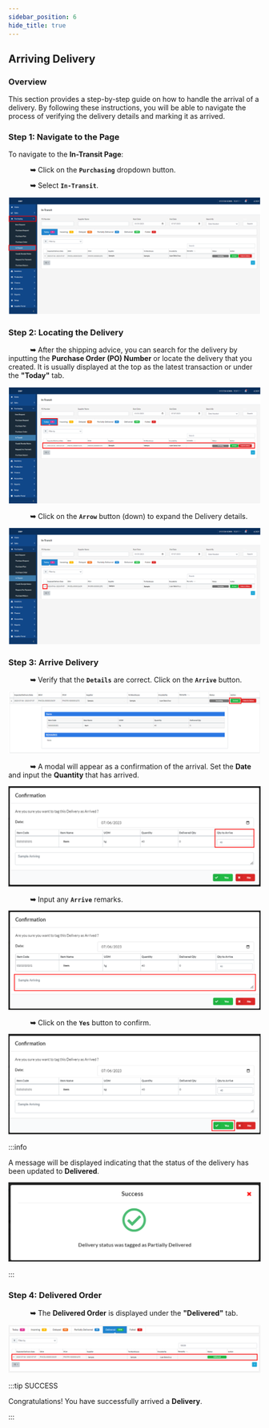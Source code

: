```yaml
---
sidebar_position: 6
hide_title: true
---
```


## Arriving Delivery

### Overview

<div class="justify-text">
This section provides a step-by-step guide on how to handle the arrival of a delivery. By following these instructions, you will be able to navigate the process of verifying the delivery details and marking it as arrived.
</div>

### Step 1: Navigate to the Page

To navigate to the **In-Transit Page**:

&nbsp;&nbsp;&nbsp;&nbsp;&nbsp;&nbsp;&nbsp;&nbsp;&nbsp;&nbsp;&nbsp;**➥** Click on the **`Purchasing`** dropdown button.

&nbsp;&nbsp;&nbsp;&nbsp;&nbsp;&nbsp;&nbsp;&nbsp;&nbsp;&nbsp;&nbsp;**➥** Select **`In-Transit`**.

![In-Transit](../img/purchasing-transit.png)

### Step 2: Locating the Delivery

&nbsp;&nbsp;&nbsp;&nbsp;&nbsp;&nbsp;&nbsp;&nbsp;&nbsp;&nbsp;&nbsp;**➥** After the shipping advice, you can search for the delivery by inputting the **Purchase Order (PO) Number** or locate the delivery that you created. It is usually displayed at the top as the latest transaction or under the **"Today"** tab.

![In-Transit](../img/transit-locate.png)

&nbsp;&nbsp;&nbsp;&nbsp;&nbsp;&nbsp;&nbsp;&nbsp;&nbsp;&nbsp;&nbsp;**➥** Click on the **`Arrow`** button (down) to expand the Delivery details. 

![In-Transit](../img/transit-toggle.png)

### Step 3: Arrive Delivery

&nbsp;&nbsp;&nbsp;&nbsp;&nbsp;&nbsp;&nbsp;&nbsp;&nbsp;&nbsp;&nbsp;**➥** Verify that the **`Details`** are correct. Click on the **`Arrive`** button. 

![In-Transit](../img/transit-arrive.png)

&nbsp;&nbsp;&nbsp;&nbsp;&nbsp;&nbsp;&nbsp;&nbsp;&nbsp;&nbsp;&nbsp;**➥** A modal will appear as a confirmation of the arrival. Set the **Date** and input the **Quantity** that has arrived.

![In-Transit](../img/transit-quantity.png)

&nbsp;&nbsp;&nbsp;&nbsp;&nbsp;&nbsp;&nbsp;&nbsp;&nbsp;&nbsp;&nbsp;**➥** Input any **`Arrive`** remarks.

![In-Transit](../img/transit-remark.png)

&nbsp;&nbsp;&nbsp;&nbsp;&nbsp;&nbsp;&nbsp;&nbsp;&nbsp;&nbsp;&nbsp;**➥** Click on the **`Yes`** button to confirm.

![In-Transit](../img/transit-yes.png)

:::info

A message will be displayed indicating that the status of the delivery has been updated to **Delivered**.

![Purchase Request](../img/transit-success.png)

:::

### Step 4: Delivered Order

&nbsp;&nbsp;&nbsp;&nbsp;&nbsp;&nbsp;&nbsp;&nbsp;&nbsp;&nbsp;&nbsp;**➥** The **Delivered Order** is displayed under the **"Delivered"** tab.

![In-Transit](../img/transit-delivered.png)

:::tip SUCCESS

Congratulations! You have successfully arrived a **Delivery**. 

:::